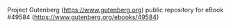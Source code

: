 Project Gutenberg (https://www.gutenberg.org) public repository for eBook #49584 (https://www.gutenberg.org/ebooks/49584)
